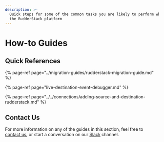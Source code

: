```yaml
---
description: >-
  Quick steps for some of the common tasks you are likely to perform while using
  the RudderStack platform
---
```


# How-to Guides

## Quick References

{% page-ref page="../migration-guides/rudderstack-migration-guide.md" %}

{% page-ref page="live-destination-event-debugger.md" %}

{% page-ref page="../../connections/adding-source-and-destination-rudderstack.md" %}

## Contact Us

For more information on any of the guides in this section, feel free to [contact us](mailto:%20docs@rudderstack.com), or start a conversation on our [Slack](https://resources.rudderstack.com/join-rudderstack-slack) channel.


